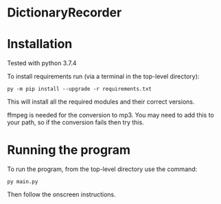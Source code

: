 # DictionaryRecorder

# Installation

Tested with python 3.7.4

To install requirements run (via a terminal in the top-level directory):

`py -m pip install --upgrade -r requirements.txt
`

This will install all the required modules and their correct versions.

ffmpeg is needed for the conversion to mp3. You may need to add this to your path, so if the conversion fails then try this.


# Running the program
To run the program, from the top-level directory use the command:

`
py main.py
`

Then follow the onscreen instructions.